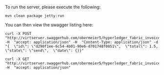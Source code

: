 To run the server, please execute the following:

```
mvn clean package jetty:run
```

You can then view the swagger listing here:

```
curl -X POST "http://virtserver.swaggerhub.com/obermeier5/hyperledger_fabric_invoice_example/1.0.0/invoice/123" -H  "accept: application/json" -H  "Content-Type: application/json" -d "{  \"id\": \"d290f1ee-6c54-4b01-90e6-d701748f0851\",  \"total\": 1.5,  \"state\": \"send\",  \"date\": {}}"
```

```
curl -X GET "http://virtserver.swaggerhub.com/obermeier5/hyperledger_fabric_invoice_example/1.0.0/invoice/111" -H  "accept: application/json"
```
